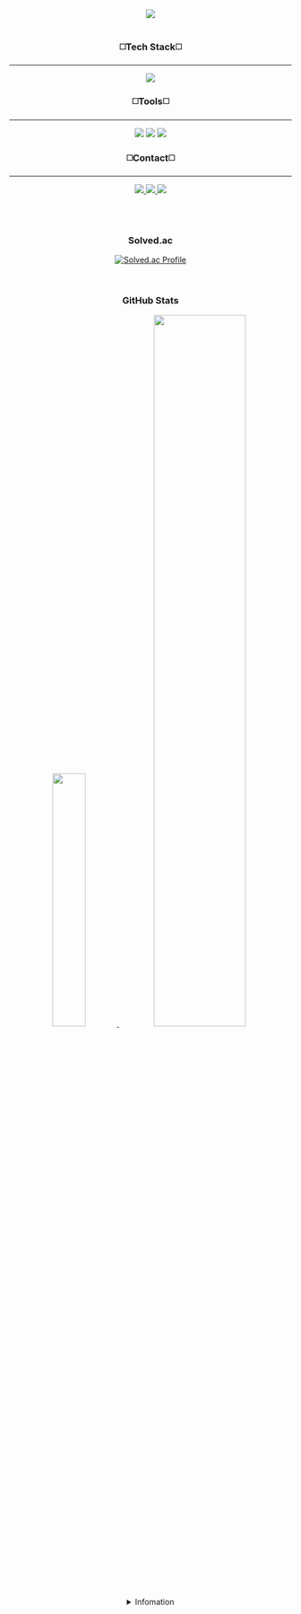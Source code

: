 <div align="center">
  <img src="https://capsule-render.vercel.app/api?type=speech&color=gradient&customColorList=18&height=200&section=header&text=Hi%20there,%20I'm%20geonu&animation=twinkling&fontSize=70&fontAlignY=45"/>
<br><br>

### ◻️Tech Stack◻️
---

<img src="https://img.shields.io/badge/java-%23ED8B00.svg?style=for-the-badge&logo=openjdk&logoColor=white">

<br>

### ◻️Tools◻️
---

<img src="https://img.shields.io/badge/github-%23121011.svg?style=for-the-badge&logo=github&logoColor=white">
<img src="https://img.shields.io/badge/Visual%20Studio%20Code-0078d7.svg?style=for-the-badge&logo=visual-studio-code&logoColor=white">
<img src="https://img.shields.io/badge/Notion-%23000000.svg?style=for-the-badge&logo=notion&logoColor=white">

<br>

### ◻️Contact◻️
---

<a href="http://qr.kakao.com/talk/XnNl06oYdCkECDwrOwTTiQodPEE-">
	<img src="https://img.shields.io/badge/kakaotalk-FFCD00?style=for-the-badge&logo=kakaotalk&logoColor=white">
</a>
<a href="mailto:leegeonu02@gmail.com">
	<img src="https://img.shields.io/badge/gmail-EA4335?style=for-the-badge&logo=gmail&logoColor=white">
</a>
<a href="https://www.instagram.com/unoegeel">
	<img src="https://img.shields.io/badge/Instagram-%23E4405F.svg?style=for-the-badge&logo=Instagram&logoColor=white">
</a>

<br><br>

### Solved.ac
	
[![Solved.ac Profile](http://mazassumnida.wtf/api/v2/generate_badge?boj=leegeonu02)](https://solved.ac/leegeonu02/)

<br>

### GitHub Stats
<a href="https://github.com/unoegeel/unoegeel">
	<img src="https://github-readme-stats.vercel.app/api/top-langs/?username=unoegeel&langs_count=10&layout=donut&theme=dark&hide_border=true" width=34% />
</a>
<a href="https://github.com/unoegeel/github-readme-stats">
  <img src="https://github-readme-stats.vercel.app/api?username=unoegeel&show_icons=true&theme=dark&hide_border=true" width=57% />
</a>

<br><br>
	
<details>
<summary>
Infomation
</summary>

<br>

<div align="left">

- 이름_Name:　　　이건우_Geonu Lee
- 소속_Department: 한국외국어대학교 컴퓨터공학부_Department of Computer Engineering Science, Hankuk University of Foreign Studies
- 이메일_Email:　　 leegeonu02@gmail.com

</details>
 




